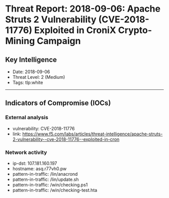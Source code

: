 # Threat Report: 2018-09-06: Apache Struts 2 Vulnerability (CVE-2018-11776) Exploited in CroniX Crypto-Mining Campaign


## Key Intelligence
* Date: 2018-09-06
* Threat Level: 2 (Medium)
* Tags: tlp:white

---

## Indicators of Compromise (IOCs)
### External analysis
* vulnerability: CVE-2018-11776
* link: https://www.f5.com/labs/articles/threat-intelligence/apache-struts-2-vulnerability--cve-2018-11776--exploited-in-cron

### Network activity
* ip-dst: 107.181.160.197
* hostname: asq.r77vh0.pw
* pattern-in-traffic: /lin/anacrond
* pattern-in-traffic: /lin/update.sh
* pattern-in-traffic: /win/checking.ps1
* pattern-in-traffic: /win/checking-test.hta
